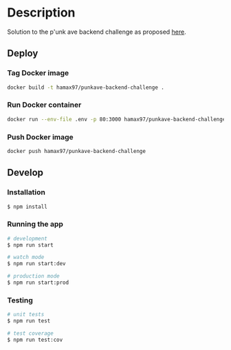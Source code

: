 # Description

Solution to the p'unk ave backend challenge as proposed [here](https://github.com/punkave/backend-challenge).

## Deploy

### Tag Docker image

```bash
docker build -t hamax97/punkave-backend-challenge .
```

### Run Docker container

```bash
docker run --env-file .env -p 80:3000 hamax97/punkave-backend-challenge
```

### Push Docker image

```bash
docker push hamax97/punkave-backend-challenge
```

## Develop

### Installation

```bash
$ npm install
```

### Running the app

```bash
# development
$ npm run start

# watch mode
$ npm run start:dev

# production mode
$ npm run start:prod
```

### Testing

```bash
# unit tests
$ npm run test

# test coverage
$ npm run test:cov
```
